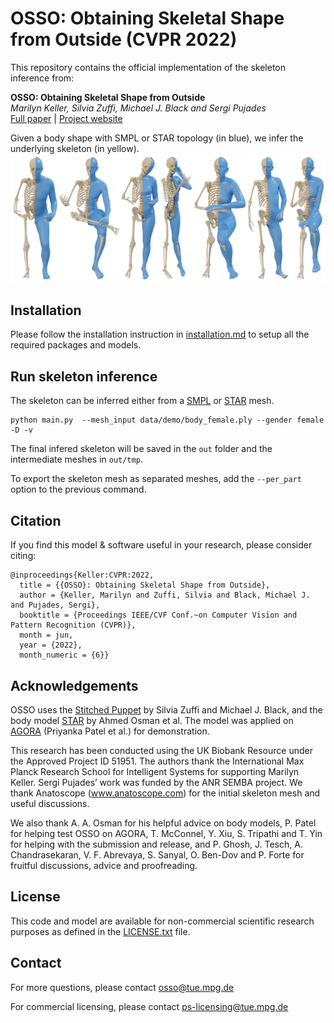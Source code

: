 # OSSO: Obtaining Skeletal Shape from Outside (CVPR 2022)

This repository contains the official implementation of the skeleton inference from:

**OSSO: Obtaining Skeletal Shape from Outside** <br>*Marilyn Keller, Silvia Zuffi, Michael J. Black and Sergi Pujades* <br>[Full paper](https://download.is.tue.mpg.de/osso/OSSO.pdf) | [Project website](https://osso.is.tue.mpg.de/index.html#Dataset) 


Given a body shape with SMPL or STAR topology (in blue), we infer the underlying skeleton (in yellow).
![teaser](./figures/skeleton_results.png)


## Installation
Please follow the installation instruction in [installation.md](installation.md) to setup all the required packages and models.


## Run skeleton inference

The skeleton can be inferred either from a [SMPL](https://smpl.is.tue.mpg.de/) or [STAR](https://github.com/ahmedosman/STAR) mesh.

``` 
python main.py  --mesh_input data/demo/body_female.ply --gender female -D -v
```

The final infered skeleton will be saved in the `out` folder and the intermediate meshes in `out/tmp`.

To export the skeleton mesh as separated meshes, add the `--per_part` option to the previous command.


## Citation

If you find this model & software useful in your research, please consider citing:

```
@inproceedings{Keller:CVPR:2022,
  title = {{OSSO}: Obtaining Skeletal Shape from Outside},
  author = {Keller, Marilyn and Zuffi, Silvia and Black, Michael J. and Pujades, Sergi},
  booktitle = {Proceedings IEEE/CVF Conf.~on Computer Vision and Pattern Recognition (CVPR)},
  month = jun,
  year = {2022},
  month_numeric = {6}}
```

## Acknowledgements

OSSO uses the [Stitched Puppet](https://stitch.is.tue.mpg.de/) by Silvia Zuffi and Michael J. Black, and the body model [STAR](https://github.com/ahmedosman/STAR) by Ahmed Osman et al. The model was applied on [AGORA](https://agora.is.tue.mpg.de/) (Priyanka Patel et al.) for demonstration.

This research has been conducted using the UK Biobank Resource under the Approved Project ID 51951. The authors thank the International Max Planck Research School for Intelligent Systems for supporting Marilyn Keller. Sergi Pujades’ work was funded by the ANR SEMBA project. We thank Anatoscope (www.anatoscope.com) for the initial skeleton mesh and useful discussions.

We also thank A. A. Osman for his helpful advice on body models, P. Patel for helping test OSSO on AGORA, T. McConnel, Y. Xiu, S. Tripathi and T. Yin for helping with the submission and release, and P. Ghosh, J. Tesch, A. Chandrasekaran, V. F. Abrevaya, S. Sanyal, O. Ben-Dov and P. Forte for fruitful discussions, advice and proofreading. 


## License

This code and model are available for non-commercial scientific research purposes as defined in the [LICENSE.txt](LICENSE.txt) file.


## Contact

For more questions, please contact osso@tue.mpg.de

For commercial licensing, please contact ps-licensing@tue.mpg.de